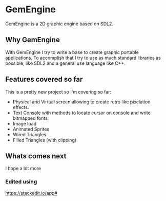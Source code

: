 # GemEngine

GemEngine is a 2D graphic engine based on SDL2.



## Why GemEngine

With GemEngine I try to write a base to create graphic portable applications.
To accomplish that I try to use as much standard libraries as possible, like SDL2 and a general use language like C++.

## Features covered so far

This is a pretty new project so I'm covering so far:

 - Physical and Virtual screen allowing to create retro like pixelation effects.
 - Text Console with methods to locate cursor on console and write bitmapped fonts.
 - Image load
 - Animated Sprites
 - Wired Triangles
 - Filled Triangles (with clipping)


## Whats comes next
I hope a lot more

 

 
### Edited using

https://stackedit.io/app#